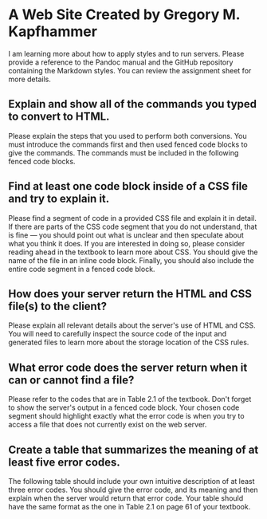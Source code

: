 # A Web Site Created by Gregory M. Kapfhammer

I am learning more about how to apply styles and to run servers. Please provide
a reference to the Pandoc manual and the GitHub repository containing the
Markdown styles. You can review the assignment sheet for more details.

## Explain and show all of the commands you typed to convert to HTML.

Please explain the steps that you used to perform both conversions. You must
introduce the commands first and then used fenced code blocks to give the
commands. The commands must be included in the following fenced code blocks.

## Find at least one code block inside of a CSS file and try to explain it.

Please find a segment of code in a provided CSS file and explain it in detail.
If there are parts of the CSS code segment that you do not understand, that is
fine &mdash; you should point out what is unclear and then speculate about what
you think it does. If you are interested in doing so, please consider reading
ahead in the textbook to learn more about CSS. You should give the name of the file in an inline code block. Finally, you should also include
the entire code segment in a fenced code block.

## How does your server return the HTML and CSS file(s) to the client?

Please explain all relevant details about the server's use of HTML and CSS. You
will need to carefully inspect the source code of the input and generated files
to learn more about the storage location of the CSS rules.

## What error code does the server return when it can or cannot find a file?

Please refer to the codes that are in Table 2.1 of the textbook. Don't forget to
show the server's output in a fenced code block. Your chosen code segment should
highlight exactly what the error code is when you try to access a file that does
not currently exist on the web server.

## Create a table that summarizes the meaning of at least five error codes.

The following table should include your own intuitive description of at least
three error codes. You should give the error code, and its meaning and then
explain when the server would return that error code. Your table should have the
same format as the one in Table 2.1 on page 61 of your textbook.
